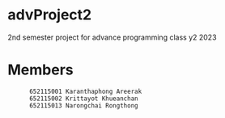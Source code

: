 # advProject2
 2nd semester project for advance programming class y2 2023

 # Members 
          652115001 Karanthaphong Areerak​
          652115002 Krittayot Khueanchan​
          652115013 Narongchai Rongthong​

